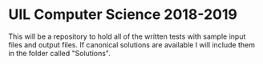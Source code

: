 # UIL Computer Science 2018-2019

This will be a repository to hold all of the written tests with sample input files and output files.  If canonical solutions are available I will include them in the folder called "Solutions".
